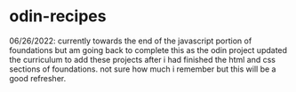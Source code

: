 # odin-recipes

06/26/2022:
currently towards the end of the javascript portion of foundations but am going back to complete this as the odin project updated the curriculum to add these projects after i had finished the html and css sections of foundations. not sure how much i remember but this will be a good refresher.